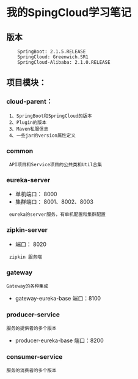 # 我的SpingCloud学习笔记
## 版本
```
	SpringBoot:	2.1.5.RELEASE
	SpringCloud: Greenwich.SR1
	SpringCloud-Alibaba: 2.1.0.RELEASE
```

## 项目模块：
### cloud-parent：
```
 1、SpringBoot和SpringCloud的版本
 2、Plugin的版本
 3、Maven私服信息
 4、一些jar的version属性定义
```

### common
```
 API项目和Service项目的公共类和Util合集
```

### eureka-server
- 单机端口： 8000
- 集群端口： 8001、8002、8003
```
 eureka的server服务，有单机配置和集群配置
```

### zipkin-server
- 端口： 8020
```
 zipkin 服务端
```

### gateway
```
Gateway的各种集成
```
- gateway-eureka-base
端口：8100

### producer-service
```
服务的提供者的多个版本
```
- producer-eureka-base
端口：8200

### consumer-service
```
服务的消费者的多个版本
```